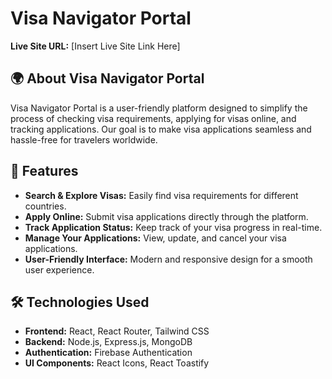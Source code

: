 # Visa Navigator Portal

**Live Site URL:** [Insert Live Site Link Here]

## 🌍 About Visa Navigator Portal

Visa Navigator Portal is a user-friendly platform designed to simplify the process of checking visa requirements, applying for visas online, and tracking applications. Our goal is to make visa applications seamless and hassle-free for travelers worldwide.

## 🚀 Features

- **Search & Explore Visas:** Easily find visa requirements for different countries.
- **Apply Online:** Submit visa applications directly through the platform.
- **Track Application Status:** Keep track of your visa progress in real-time.
- **Manage Your Applications:** View, update, and cancel your visa applications.
- **User-Friendly Interface:** Modern and responsive design for a smooth user experience.

## 🛠️ Technologies Used

- **Frontend:** React, React Router, Tailwind CSS
- **Backend:** Node.js, Express.js, MongoDB
- **Authentication:** Firebase Authentication
- **UI Components:** React Icons, React Toastify

